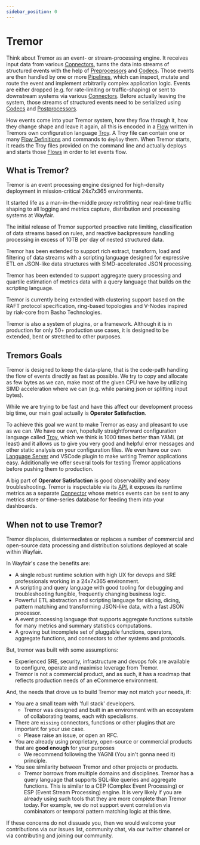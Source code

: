 ```yaml
---
sidebar_position: 0
---
```

# Tremor

Think about Tremor as an event- or stream-processing engine. It receives input data from various [Connectors], turns the data into streams of structured events with the help of [Preprocessors](reference/preprocessors) and [Codecs]. Those events are then handled by one or more [Pipelines](language/pipelines), which can inspect, mutate and route the event and implement arbitrarily complex application logic. Events are either dropped (e.g. for rate-limiting or traffic-shaping) or sent to downstream systems via various [Connectors]. Before actually leaving the system, those streams of structured events need to be serialized using [Codecs] and [Postprocessors](reference/postprocessors).

How events come into your Tremor system, how they flow through it, how they change shape and leave it again, all this is encoded in a [Flow] written in Tremors own configuration language [Troy]. A Troy file can contain one or many [Flow Definitions](language#flow) and commands to `deploy` them. When Tremor starts, it reads the Troy files provided on the command line and actually deploys and starts those [Flows] in order to let events flow.



## What is Tremor?

Tremor is an event processing engine designed for high-density deployment in mission-critical 24x7x365 environments.

It started life as a man-in-the-middle proxy retrofitting near real-time traffic shaping to all logging and metrics capture, distribution and processing systems at Wayfair.

The initial release of Tremor supported proactive rate limiting, classification of data streams based on rules, and reactive backpressure handling processing in excess of 10TB per day of nested structured data.

Tremor has been extended to support rich extract, transform, load and filtering of data streams with a scripting language designed for expressive ETL on JSON-like data structures with SIMD-accelerated JSON processing.

Tremor has been extended to support aggregate query processing and quartile estimation of metrics data with a query language that builds on the scripting language.

Tremor is currently being extended with clustering support based on the RAFT protocol specification, ring-based topologies and V-Nodes inspired by riak-core from Basho Technologies.

Tremor is also a system of plugins, or a framework. Although it is in production for only 50+ production use cases, it is designed to be extended, bent or stretched to other purposes.

## Tremors Goals

Tremor is designed to keep the data-plane, that is the code-path handling the flow of events directly as fast as possible. We try to copy and allocate as few bytes as we can, make most of the given CPU we have by utilizing SIMD acceleration where we can (e.g. while parsing json or splitting input bytes).

While we are trying to be fast and have this affect our development process big time, our main goal actually is **Operator Satisfaction**. 

To achieve this goal we want to make Tremor as easy and pleasant to use as we can. We have our own, hopefully straightforward configuration language called [Troy], which we think is 1000 times better than YAML (at least) and it allows us to give you very good and helpful error messages and other static analysis on your configuration files. We even have our own [Language Server](https://github.com/tremor-rs/tremor-language-server) and VSCode plugin to make writing Tremor applications easy. Additionally we offer several tools for testing Tremor applications before pushing them to production.

A big part of **Operator Satisfaction** is good observability and easy troubleshooting. Tremor is inspectable via its [API], it exposes its runtime metrics as a separate [Connector] whose metrics events can be sent to any metrics store or time-series database for feeding them into your dashboards.

[Flow]: language/index.md#flows
[Flows]: language/index.md#flows
[Troy]: language/index.md
[Connectors]: reference/connectors
[Connector]: reference/connectors
[Codecs]: reference/codecs
[API]: pathname:///api/v0.12/

## When not to use Tremor?

Tremor displaces, disintermediates or replaces a number of commercial and open-source data processing and distribution solutions deployed at scale within Wayfair.

In Wayfair's case the benefits are:

* A single robust runtime solution with high UX for devops and SRE professionals working in a 24x7x365 environment.
* A scripting and query language with good tooling for debugging and troubleshooting fungible, frequently changing business logic.
* Powerful ETL abstraction and scripting language for slicing, dicing, pattern matching and transforming JSON-like data, with a fast JSON processor.
* A event processing language that supports aggregate functions suitable for many metrics and summary statistics computations.
* A growing but incomplete set of pluggable functions, operators, aggregate functions, and connectors to other systems and protocols.

But, tremor was built with some assumptions:

* Experienced SRE, security, infrastructure and devops folk are available to configure, operate and maximise leverage from Tremor.
* Tremor is not a commercial product, and as such, it has a roadmap that reflects production needs of an eCommerce environment.

And, the needs that drove us to build Tremor may not match your needs, if:

* You are a small team with 'full stack' developers.
  * Tremor was designed and built in an environment with an ecosystem of collaborating teams, each with specialisms.
* There are `missing` connectors, functions or other plugins that are important for your use case.
  * Please raise an issue, or open an RFC.
* You are already using proprietary, open-source or commercial products that are **good enough** for your purposes
  * We recommend following the YAGNI (You ain't gonna need it) principle.
* You see similarity between Tremor and other projects or products.
  * Tremor borrows from multiple domains and disciplines. Tremor has a query language that supports SQL-like queries and aggregate functions.
    This is similar to a CEP (Complex Event Processing) or ESP (Event Stream Processing) engine. It is very likely if you are already using such tools that they are more complete than Tremor today. For example, we do not support event correlation via combinators or temporal pattern matching logic at this time.

If these concerns do not dissuade you, then we would welcome your contributions via our issues list, community chat, via our twitter channel or via contributing and joining our community.